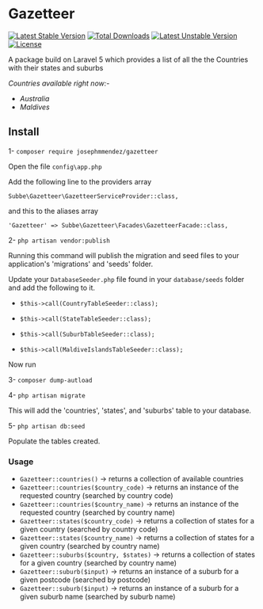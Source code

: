 # Gazetteer

[![Latest Stable Version](https://poser.pugx.org/subbe/gazetteer/v/stable)](https://packagist.org/packages/subbe/gazetteer)
[![Total Downloads](https://poser.pugx.org/subbe/gazetteer/downloads)](https://packagist.org/packages/subbe/gazetteer)
[![Latest Unstable Version](https://poser.pugx.org/subbe/gazetteer/v/unstable)](https://packagist.org/packages/subbe/gazetteer)
[![License](https://poser.pugx.org/subbe/gazetteer/license)](https://packagist.org/packages/subbe/gazetteer)

A package build on Laravel 5 which provides a list of all the the Countries with their states and suburbs

*Countries available right now:-*
- *Australia*
- *Maldives*

## Install
1- `composer require josephmmendez/gazetteer`

Open the file `config\app.php`

Add the following line to the providers array

`Subbe\Gazetteer\GazetteerServiceProvider::class,`


and this to the aliases array

`'Gazetteer' => Subbe\Gazetteer\Facades\GazetteerFacade::class,`


2- `php artisan vendor:publish`

Running this command will publish the migration and seed files to your application's 'migrations' and 'seeds' folder.

Update your `DatabaseSeeder.php` file found in your `database/seeds` folder and add the following to it.

- `$this->call(CountryTableSeeder::class);`

- `$this->call(StateTableSeeder::class);`

- `$this->call(SuburbTableSeeder::class);`

- `$this->call(MaldiveIslandsTableSeeder::class);`

Now run

3- `composer dump-autload`

4- `php artisan migrate`

This will add the 'countries', 'states', and 'suburbs' table to your database.

5- `php artisan db:seed`

Populate the tables created.

### Usage

- `Gazetteer::countries()` -> returns a collection of available countries
- `Gazetteer::countries($country_code)` -> returns an instance of the requested country (searched by country code)
- `Gazetteer::countries($country_name)` -> returns an instance of the requested country (searched by country name)
- `Gazetteer::states($country_code)` -> returns a collection of states for a given country (searched by country code)
- `Gazetteer::states($country_name)` -> returns a collection of states for a given country (searched by country name)
- `Gazetteer::suburbs($country, $states)` -> returns a collection of states for a given country (searched by country name)
- `Gazetteer::suburb($input)` -> returns an instance of a suburb for a given postcode (searched by postcode)
- `Gazetteer::suburb($input)` -> returns an instance of a suburb for a given suburb name (searched by suburb name)
